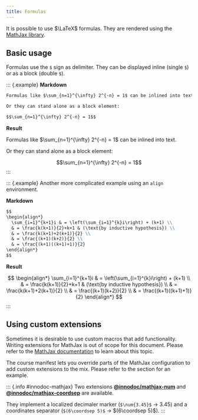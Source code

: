 ```yaml
---
title: Formulas
---
```


It is possible to use $\LaTeX$ formulas. They are rendered using the
[MathJax library](https://www.mathjax.org/).

## Basic usage

Formulas use the `$` sign as delimiter. They can be displayed inline (single
`$`) or as a block (double `$`).

::: {.example}
**Markdown**

```markdown
Formulas like $\sum_{n=1}^{\infty} 2^{-n} = 1$ can be inlined into text.

Or they can stand alone as a block element:

$$\sum_{n=1}^{\infty} 2^{-n} = 1$$
```

**Result**

Formulas like $\sum_{n=1}^{\infty} 2^{-n} = 1$ can be inlined into text.

Or they can stand alone as a block element:

$$\sum_{n=1}^{\infty} 2^{-n} = 1$$
:::

::: {.example}
Another more complicated example using an `align` environment.

**Markdown**

```markdown
$$
\begin{align*}
  \sum_{i=1}^{k+1}i & = \left(\sum_{i=1}^{k}i\right) + (k+1) \\
  & = \frac{k(k+1)}{2}+k+1 & (\text{by inductive hypothesis}) \\
  & = \frac{k(k+1)+2(k+1)}{2} \\
  & = \frac{(k+1)(k+2)}{2} \\
  & = \frac{(k+1)((k+1)+1)}{2}
\end{align*}
$$
```

**Result**

$$
\begin{align*}
  \sum_{i=1}^{k+1}i & = \left(\sum_{i=1}^{k}i\right) + (k+1) \\
  & = \frac{k(k+1)}{2}+k+1 & (\text{by inductive hypothesis}) \\
  & = \frac{k(k+1)+2(k+1)}{2} \\
  & = \frac{(k+1)(k+2)}{2} \\
  & = \frac{(k+1)((k+1)+1)}{2}
\end{align*}
$$
:::

## Using custom extensions

Sometimes it is desirable to use custom macros that add functionality. Writing
extensions for MathJax is out of scope for this document. Please refer to the
[MathJax documentation](https://docs.mathjax.org/en/latest/advanced/extensions.html)
to learn about this topic.

The course manifest lets you override parts of the MathJax configuration to add
custom extensions to the mix. Please refer to the section
[](/section/01-project/02-files/01-manifest#mathjax) for an example.

::: {.info #innodoc-mathjax}
Two extensions
[**\@innodoc/mathjax-num**](https://gitlab.tu-berlin.de/innodoc/mathjax-num)
and
[**\@innodoc/mathjax-coordsep**](https://gitlab.tu-berlin.de/innodoc/mathjax-coordsep)
are available.

They implement a localized decimaler marker (`$\num{3.45}$` → $\num{3.45}$) and
a coordinates separator (`$(6\coordsep 5)$` → $(6\coordsep 5)$).
:::

